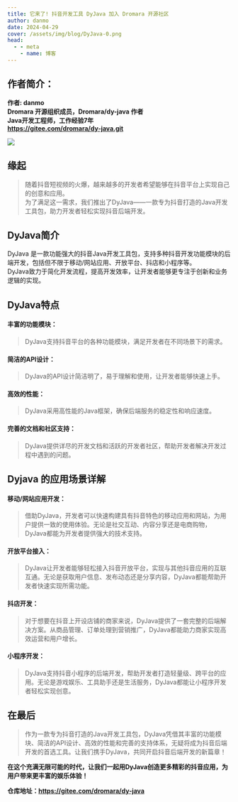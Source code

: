 ```yaml
---
title: 它来了! 抖音开发工具 DyJava 加入 Dromara 开源社区
author: danmo
date: 2024-04-29
cover: /assets/img/blog/DyJava-0.png
head:
  - - meta
    - name: 博客
---
```


## 作者简介：

**作者: danmo  
Dromara 开源组织成员，Dromara/dy-java 作者  
Java开发工程师，工作经验7年  
https://gitee.com/dromara/dy-java.git**

**![](/assets/img/blog/DyJava-0.png)**

## 缘起

> 随着抖音短视频的火爆，越来越多的开发者希望能够在抖音平台上实现自己的创意和应用。  
> 为了满足这一需求，我们推出了DyJava——一款专为抖音打造的Java开发工具包，助力开发者轻松实现抖音后端开发。

## DyJava简介

DyJava 是一款功能强大的抖音Java开发工具包，支持多种抖音开发功能模块的后端开发，包括但不限于移动/网站应用、开放平台、抖店和小程序等。  
DyJava致力于简化开发流程，提高开发效率，让开发者能够更专注于创新和业务逻辑的实现。

## DyJava特点

#### 丰富的功能模块：

> DyJava支持抖音平台的各种功能模块，满足开发者在不同场景下的需求。

#### 简洁的API设计：

> DyJava的API设计简洁明了，易于理解和使用，让开发者能够快速上手。

#### 高效的性能：

> DyJava采用高性能的Java框架，确保后端服务的稳定性和响应速度。

#### 完善的文档和社区支持：

> DyJava提供详尽的开发文档和活跃的开发者社区，帮助开发者解决开发过程中遇到的问题。

## Dyjava 的应用场景详解

#### 移动/网站应用开发：

> 借助DyJava，开发者可以快速构建具有抖音特色的移动应用和网站，为用户提供一致的使用体验。无论是社交互动、内容分享还是电商购物，DyJava都能为开发者提供强大的技术支持。

#### 开放平台接入：

> DyJava让开发者能够轻松接入抖音开放平台，实现与其他抖音应用的互联互通。无论是获取用户信息、发布动态还是分享内容，DyJava都能帮助开发者快速实现所需功能。

#### 抖店开发：

> 对于想要在抖音上开设店铺的商家来说，DyJava提供了一套完整的后端解决方案。从商品管理、订单处理到营销推广，DyJava都能助力商家实现高效运营和用户增长。

#### 小程序开发：

> DyJava支持抖音小程序的后端开发，帮助开发者打造轻量级、跨平台的应用。无论是游戏娱乐、工具助手还是生活服务，DyJava都能让小程序开发者轻松实现创意。

## 在最后

> 作为一款专为抖音打造的Java开发工具包，DyJava凭借其丰富的功能模块、简洁的API设计、高效的性能和完善的支持体系，无疑将成为抖音后端开发的首选工具。让我们携手DyJava，共同开启抖音后端开发的新篇章！

**在这个充满无限可能的时代，让我们一起用DyJava创造更多精彩的抖音应用，为用户带来更丰富的娱乐体验！**

**仓库地址：https://gitee.com/dromara/dy-java**